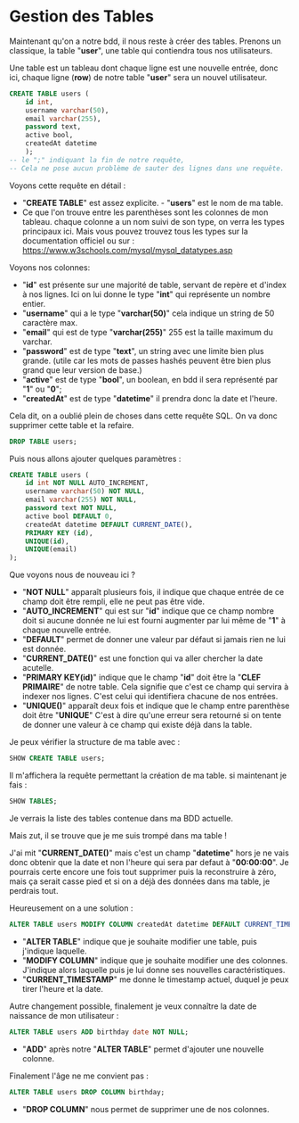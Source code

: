 # Gestion des Tables #

Maintenant qu'on a notre bdd, il nous reste à créer des tables.
Prenons un classique, la table "**user**", une table qui contiendra tous nos utilisateurs.

Une table est un tableau dont chaque ligne est une nouvelle entrée, donc ici, chaque ligne (**row**) de notre table "**user**" sera un nouvel utilisateur.

```sql
CREATE TABLE users (
    id int, 
    username varchar(50), 
    email varchar(255), 
    password text, 
    active bool, 
    createdAt datetime
    );
-- le ";" indiquant la fin de notre requête,
-- Cela ne pose aucun problème de sauter des lignes dans une requête.
```

Voyons cette requête en détail :

- "**CREATE TABLE**" est assez explicite. - "**users**" est le nom de ma table.
- Ce que l'on trouve entre les parenthèses sont les colonnes de mon tableau.
    chaque colonne a un nom suivi de son type, on verra les types principaux ici. Mais vous pouvez trouvez tous les types sur la documentation officiel ou sur :
<https://www.w3schools.com/mysql/mysql_datatypes.asp>

Voyons nos colonnes:

- "**id**" est présente sur une majorité de table, servant de repère et d'index à nos lignes. Ici on lui donne le type "**int**" qui  représente un nombre entier.
- "**username**" qui a le type "**varchar(50)**" cela indique un string de 50 caractère max.
- "**email**" qui est de type "**varchar(255)**" 255 est la taille maximum du varchar.
- "**password**" est de type "**text**", un string avec une limite bien plus grande.
    (utile car les mots de passes hashés peuvent être bien plus grand que leur version de base.)
- "**active**" est de type "**bool**", un boolean, en bdd il sera représenté par "**1**" ou "**0**";
- "**createdAt**" est de type "**datetime**" il prendra donc la date et l'heure.

Cela dit, on a oublié plein de choses dans cette requête SQL. On va donc supprimer cette table et la refaire.

```sql
DROP TABLE users;
```

Puis nous allons ajouter quelques paramètres :

```sql
CREATE TABLE users (
    id int NOT NULL AUTO_INCREMENT, 
    username varchar(50) NOT NULL, 
    email varchar(255) NOT NULL, 
    password text NOT NULL, 
    active bool DEFAULT 0, 
    createdAt datetime DEFAULT CURRENT_DATE(),
    PRIMARY KEY (id),
    UNIQUE(id),
    UNIQUE(email)
);
```

Que voyons nous de nouveau ici ?

- "**NOT NULL**" apparaît plusieurs fois, il indique que chaque entrée de ce champ doit être rempli, elle ne peut pas être vide.
- "**AUTO_INCREMENT**" qui est sur "**id**" indique que ce champ nombre doit si aucune donnée ne lui est fourni augmenter par lui même de "**1**" à chaque nouvelle entrée.
- "**DEFAULT**" permet de donner une valeur par défaut si jamais rien ne lui est donnée.
- "**CURRENT_DATE()**" est une fonction qui va aller chercher la date acutelle.
- "**PRIMARY KEY(id)**" indique que le champ "**id**" doit être la "**CLEF PRIMAIRE**" de notre table.
    Cela signifie que c'est ce champ qui servira à indexer nos lignes.
    C'est celui qui identifiera chacune de nos entrées.
- "**UNIQUE()**" apparaît deux fois et indique que le champ entre parenthèse doit être "**UNIQUE**"
    C'est à dire qu'une erreur sera retourné si on tente de donner une valeur à ce champ qui existe déjà dans la table.

Je peux vérifier la structure de ma table avec :

```sql
SHOW CREATE TABLE users;
```

Il m'affichera la requête permettant la création de ma table.
si maintenant je fais :

```sql
SHOW TABLES;
```

Je verrais la liste des tables contenue dans ma BDD actuelle.

Mais zut, il se trouve que je me suis trompé dans ma table !

J'ai mit "**CURRENT_DATE()**" mais c'est un champ "**datetime**" hors je ne vais donc obtenir que la date et non l'heure qui sera par defaut à "**00:00:00**".
Je pourrais certe encore une fois tout supprimer puis la reconstruire à zéro, mais ça serait casse pied et si on a déjà des données dans ma table, je perdrais tout.

Heureusement on a une solution :

```sql
ALTER TABLE users MODIFY COLUMN createdAt datetime DEFAULT CURRENT_TIMESTAMP;
```

- "**ALTER TABLE**" indique que je souhaite modifier une table, puis j'indique laquelle.
- "**MODIFY COLUMN**" indique que je souhaite modifier une des colonnes.
    J'indique alors laquelle puis je lui donne ses nouvelles caractéristiques.
- "**CURRENT_TIMESTAMP**" me donne le timestamp actuel, duquel je peux tirer l'heure et la date.

Autre changement possible, finalement je veux connaître la date de naissance de mon utilisateur :

```sql
ALTER TABLE users ADD birthday date NOT NULL;
```

- "**ADD**" après notre "**ALTER TABLE**" permet d'ajouter une nouvelle colonne.

Finalement l'âge ne me convient pas :

```sql
ALTER TABLE users DROP COLUMN birthday;
```

- "**DROP COLUMN**" nous permet de supprimer une de nos colonnes.
